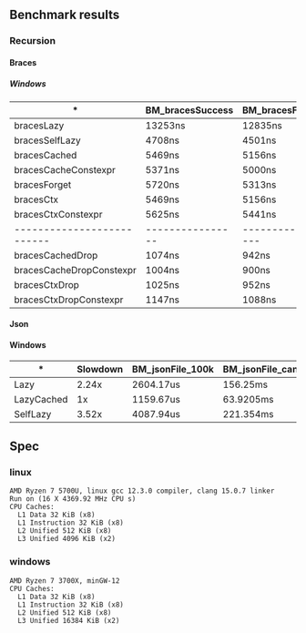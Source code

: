 ## Benchmark results

### Recursion

#### Braces
##### Windows

| *                          | BM_bracesSuccess | BM_bracesFailure | Slowdown |
|----------------------------|------------------|------------------|----------|
| bracesLazy                 | 13253ns          | 12835ns          | 2.52x    |
| bracesSelfLazy             | 4708ns           | 4501ns           | 0.888x   |
| bracesCached               | 5469ns           | 5156ns           | 1.02x    |
| bracesCacheConstexpr       | 5371ns           | 5000ns           | 1x       |
| bracesForget               | 5720ns           | 5313ns           | 1.06x    |
| bracesCtx                  | 5469ns           | 5156ns           | 1.02x    |
| bracesCtxConstexpr         | 5625ns           | 5441ns           | 1.07x    |
| -------------------------- | ---------------- | ---------------- | -------- |
| bracesCachedDrop           | 1074ns           | 942ns            | 1.06x    |
| bracesCacheDropConstexpr   | 1004ns           | 900ns            | 1x       |
| bracesCtxDrop              | 1025ns           | 952ns            | 1.04x    |
| bracesCtxDropConstexpr     | 1147ns           | 1088ns           | 1.18x    |


#### Json
#### Windows

| *          | Slowdown   | BM_jsonFile_100k | BM_jsonFile_canada | BM_jsonFile_binance | BM_jsonFile_64kb  | BM_jsonFile_64kb_min | BM_jsonFile_256kb  | BM_jsonFile_256kb_min | BM_jsonFile_5mb  | BM_jsonFile_5mb_min |
|------------|------------|------------------|--------------------|---------------------|-------------------|----------------------|--------------------|-----------------------|------------------|---------------------|
| Lazy       | 2.24x      | 2604.17us        | 156.25ms           | 5859.38us           | 1024.93us         | 1000.98us            | 4087.94us          | 3928.07us             | 84.8214ms        | 84.8214ms           |
| LazyCached | 1x         | 1159.67us        | 63.9205ms          | 2455.36us           | 470.948us         | 449.219us            | 1843.16us          | 1727.58us             | 41.9922ms        | 39.5221ms           |
| SelfLazy   | 3.52x      | 4087.94us        | 221.354ms          | 9375us              | 1650.8us          | 1650.8us             | 6597.22us          | 6423.61us             | 131.25ms         | 127.604ms           |


## Spec
### linux
```
AMD Ryzen 7 5700U, linux gcc 12.3.0 compiler, clang 15.0.7 linker
Run on (16 X 4369.92 MHz CPU s)
CPU Caches:
  L1 Data 32 KiB (x8)
  L1 Instruction 32 KiB (x8)
  L2 Unified 512 KiB (x8)
  L3 Unified 4096 KiB (x2)
```
### windows
```
AMD Ryzen 7 3700X, minGW-12
CPU Caches:
  L1 Data 32 KiB (x8)
  L1 Instruction 32 KiB (x8)
  L2 Unified 512 KiB (x8)
  L3 Unified 16384 KiB (x2)
```